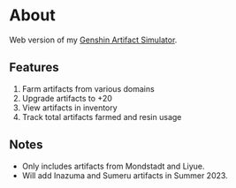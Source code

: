 # About
Web version of my [Genshin Artifact Simulator](https://github.com/trwstin/GenAS).

## Features
1. Farm artifacts from various domains
2. Upgrade artifacts to +20
3. View artifacts in inventory
4. Track total artifacts farmed and resin usage

## Notes
- Only includes artifacts from Mondstadt and Liyue.
- Will add Inazuma and Sumeru artifacts in Summer 2023.
